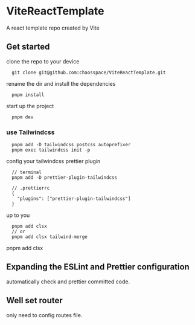 # ViteReactTemplate
A react template repo created by Vite

## Get started
clone the repo to your device
```
  git clone git@github.com:chaosspace/ViteReactTemplate.git
```

rename the dir and install the dependencies
```
  pnpm install
```

start up the project
```
  pnpm dev
```

### use Tailwindcss
```
  pnpm add -D tailwindcss postcss autoprefixer
  pnpm exec tailwindcss init -p
```
config your tailwindcss prettier plugin
```
  // terminal
  pnpm add -D prettier-plugin-tailwindcss

  // .prettierrc
  {
    "plugins": ["prettier-plugin-tailwindcss"]
  }
```

up to you
```
  pnpm add clsx
  // or
  pnpm add clsx tailwind-merge
```
  pnpm add clsx

## Expanding the ESLint and Prettier configuration

automatically check and prettier committed code.

## Well set router

only need to config routes file.
